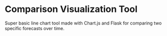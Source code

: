 # Comparison Visualization Tool

Super basic line chart tool made with Chart.js and Flask for comparing two specific forecasts over time.